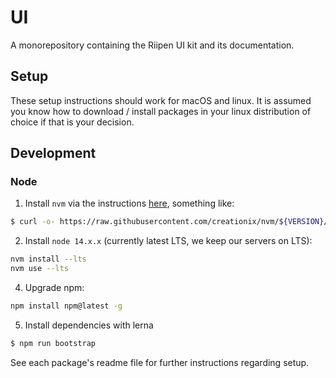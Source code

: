 # UI

A monorepository containing the Riipen UI kit and its documentation.

## Setup

These setup instructions should work for macOS and linux. It is assumed you know how to download / install packages in your linux distribution of choice if that is your decision.

## Development

### Node

1. Install `nvm` via the instructions [here](https://github.com/nvm-sh/nvm#installation-and-update), something like:

```bash
$ curl -o- https://raw.githubusercontent.com/creationix/nvm/${VERSION}/install.sh | bash
```

2. Install `node 14.x.x` (currently latest LTS, we keep our servers on LTS):

```bash
nvm install --lts
nvm use --lts
```

4. Upgrade npm:

```bash
npm install npm@latest -g
```

5. Install dependencies with lerna

```bash
$ npm run bootstrap
```

See each package's readme file for further instructions regarding setup.
